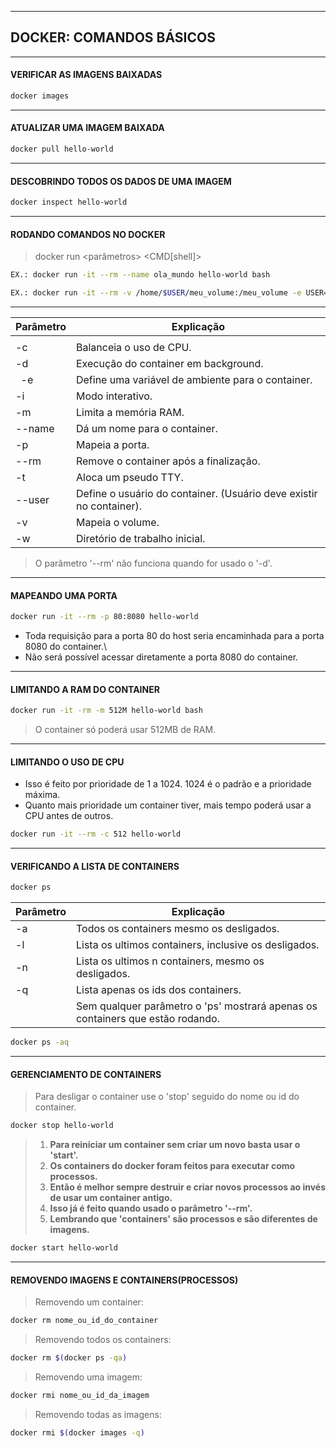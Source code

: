 ---------------------------------------------------
## DOCKER: COMANDOS BÁSICOS
---------------------------------------------------


#### VERIFICAR AS IMAGENS BAIXADAS
```sh
docker images
```
---------------------------------------------------
#### ATUALIZAR UMA IMAGEM BAIXADA
```sh
docker pull hello-world
```
---------------------------------------------------
#### DESCOBRINDO TODOS OS DADOS DE UMA IMAGEM
```sh
docker inspect hello-world
```
---------------------------------------------------
#### RODANDO COMANDOS NO DOCKER

> docker run <parâmetros> <imagem> <CMD[shell]> <argumentos>

```sh
EX.: docker run -it --rm --name ola_mundo hello-world bash
```
```sh
EX.: docker run -it --rm -v /home/$USER/meu_volume:/meu_volume -e USER=$USER -w /meu_volume  ubuntu bash
```
---------------------------------------------------

| Parâmetro | Explicação|
| --------- | --------- |
|         |                                        |
|   -c    | Balanceia o uso de CPU.                |
|   -d    | Execução do container em background.   |
|   -e    | Define uma variável de ambiente para o container. |
|   -i    | Modo interativo.                       |
|   -m    | Limita a memória RAM.                  |
| --name  | Dá um nome para o container.           |
|   -p    | Mapeia a porta.                        |
|  --rm   | Remove o container após a finalização. |
|   -t    | Aloca um pseudo TTY.                   |
| --user  | Define o usuário do container. (Usuário deve existir no container). |
|   -v    | Mapeia o volume.                       |
|   -w    | Diretório de trabalho inicial.         |

>O parâmetro '--rm' não funciona quando for usado o '-d'.

---------------------------------------------------
#### MAPEANDO UMA PORTA
```sh
docker run -it --rm -p 80:8080 hello-world 
```
* Toda requisição para a porta 80 do host seria encaminhada para a porta 8080 do container.\
* Não será possível acessar diretamente a porta 8080 do container.

---------------------------------------------------
#### LIMITANDO A RAM DO CONTAINER
```sh
docker run -it -rm -m 512M hello-world bash
```
> O container só poderá usar 512MB de RAM.

---------------------------------------------------
#### LIMITANDO O USO DE CPU

 * Isso é feito por prioridade de 1 a 1024. 1024 é o padrão e a prioridade máxima.
 * Quanto mais prioridade um container tiver, mais tempo poderá usar a CPU antes de outros.
```sh
docker run -it --rm -c 512 hello-world
```
---------------------------------------------------
#### VERIFICANDO A LISTA DE CONTAINERS
```sh
docker ps
```

 | Parâmetro | Explicação|
 | --------- | --------- |
 | -a | Todos os containers mesmo os desligados.|
 | -l | Lista os ultimos containers, inclusive os desligados.|
 | -n | Lista os ultimos n containers, mesmo os desligados.|
 | -q | Lista apenas os ids dos containers.|
 |  |Sem qualquer parâmetro o 'ps' mostrará apenas os containers que estão rodando.|

```sh
docker ps -aq
```
---------------------------------------------------
#### GERENCIAMENTO DE CONTAINERS

> Para desligar o container use o 'stop' seguido do nome ou id do container.
```sh
docker stop hello-world
```

 > 1. __Para reiniciar um container sem criar um novo basta usar o 'start'.__
 > 2. __Os containers do docker foram feitos para executar como processos.__
 > 3. __Então é melhor sempre destruir e criar novos processos ao invés de usar um container antigo.__
 > 4. __Isso já é feito quando usado o parâmetro '--rm'.__
 > 5. __Lembrando que 'containers' são processos e são diferentes de imagens.__

```sh
docker start hello-world
```
---------------------------------------------------
#### REMOVENDO IMAGENS E CONTAINERS(PROCESSOS)

> Removendo um container:
```sh
docker rm nome_ou_id_do_container
```
 
> Removendo todos os containers:
```sh
docker rm $(docker ps -qa)
```


> Removendo uma imagem:
```sh
docker rmi nome_ou_id_da_imagem
```
> Removendo todas as imagens:
```sh
docker rmi $(docker images -q)
```
